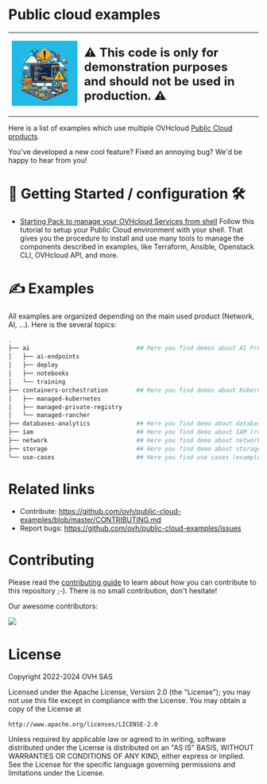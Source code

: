 # Public cloud examples

<table>
  <tr>
    <td>
      <p align="center">
        <img src="./docs/assets/wip.jpg"/>
      </p>
    </td>
    <td>
      <b style="font-size:24px">⚠️ This code is only for demonstration purposes </br>and should not be used in production. ⚠️ </b>
    </td>
  </tr>
</table>



Here is a list of examples which use multiple OVHcloud [Public Cloud products](https://www.ovhcloud.com/fr/public-cloud/).

You've developed a new cool feature? Fixed an annoying bug? We'd be happy to hear from you!

# 👀 Getting Started / configuration 🛠️

 - [Starting Pack to manage your OVHcloud Services from shell](./configuration/shell/README.md)
Follow this tutorial to setup your Public Cloud environment with your shell. 
That gives you the procedure to install and use many tools to manage the components described in examples, like Terraform, Ansible, Openstack CLI, OVHcloud API, and more.

# ✍️  Examples

All examples are organized depending on the main used product (Network, AI, ...).
Here is the several topics:
```bash
.
├── ai                              ## Here you find demos about AI Products: AI Notebooks, AI Training, AI Deploy, AI Endpoints...
│   ├── ai-endpoints
│   ├── deploy
│   ├── notebooks
│   └── training
├── containers-orchestration        ## Here you find demos about Kubernetes, Rancher & Harbor
│   ├── managed-kubernetes
│   ├── managed-private-registry
│   └── managed-rancher
├── databases-analytics             ## Here you find demo about databases, data streaming, data integration, ...
├── iam                             ## Here you find demo about IAM (roles, identity, ...)
├── network                         ## Here you find demo about network (private network, load balancer, gateway, VPS ...)
├── storage                         ## Here you find demo about storage (object storage, block storage, ...)
└── use-cases                       ## Here you find use cases (examples using several services: kubernetes, databases...)
```


# Related links

 * Contribute: https://github.com/ovh/public-cloud-examples/blob/master/CONTRIBUTING.md
 * Report bugs: https://github.com/ovh/public-cloud-examples/issues

# Contributing

Please read the [contributing guide](https://github.com/ovh/public-cloud-examples/blob/master/CONTRIBUTING.md) to learn about how you can contribute to this repository ;-). There is no small contribution, don't hesitate!

Our awesome contributors:

<a href="https://github.com/ovh/public-cloud-examples/graphs/contributors">
  <img src="https://contrib.rocks/image?repo=ovh/public-cloud-examples" />
</a>

# License

Copyright 2022-2024 OVH SAS

Licensed under the Apache License, Version 2.0 (the "License");
you may not use this file except in compliance with the License.
You may obtain a copy of the License at

    http://www.apache.org/licenses/LICENSE-2.0

Unless required by applicable law or agreed to in writing, software
distributed under the License is distributed on an "AS IS" BASIS,
WITHOUT WARRANTIES OR CONDITIONS OF ANY KIND, either express or implied.
See the License for the specific language governing permissions and
limitations under the License.
